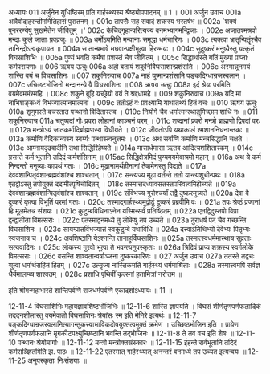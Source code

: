 अध्यायः 011
अर्जुनेन युधिष्ठिरम् प्रति गार्हस्थ्यस्य श्रैष्ठ्योपपादनम् ॥ 1 ॥
001	अर्जुन उवाच 
001a	अत्रैवोदाहरन्तीममितिहासं पुरातनम् ।
001c	तापसैः सह संवादं शक्रस्य भरतर्षभ ॥
002a	`शक्यं पुनररण्येषु सुखमेतेन जीवितुम् ।'
002c	केचिद्गृहान्परित्यज्य वनमभ्यागमन्द्विजाः ।
002e	अजातश्मश्रवो मन्दाः कुले जाताः प्रवव्रजुः ॥
003a	धर्मोऽयमिति मन्वानाः समृद्धा धर्मचारिणः ।
003c	त्यक्त्वा भ्रातॄन्पितॄंश्चैव तानिन्द्रोऽन्वकृपायत ॥
004a	स तान्बभाषे मघवान्पक्षीभूत्वा हिरण्मयः ।
004c	सुदुष्करं मनुष्यैस्तु यत्कृतं विघसाशिभिः ॥
005a	पुण्यं भवति कर्मैषां प्रशस्तं चैव जीवितम् ।
005c	सिद्धार्थास्ते गतिं मुख्यां प्राप्ताः कर्मपरायणाः ॥
006	ऋषय ऊचुः 
006a	अहो बतायं शकुनिर्विघसाशान्प्रशंसति ।
006c	अस्मान्नूनमयं शास्ति वयं च विघसाशिनः ॥
007	शकुनिरुवाच 
007a	नाहं युष्मान्प्रशंसामि पङ्कदिग्धान्रजस्वलान् ।
007c	उच्छिष्टभोजिनो मन्दानन्ये वै विघसाशिनः ॥
008	ऋषय ऊचुः 
008a	इदं श्रेयः परमिति वयमेवममंस्महि ।
008c	शकुने ब्रूहि यच्छ्रेयो वयं ते श्रद्दधामहे ॥
009	शकुनिरुवाच 
009a	यदि मां नाभिशङ्कध्वं विभज्यात्मानमात्मना ।
009c	ततोऽहं वः प्रवक्ष्यामि याथातथ्यं हितं वचः ॥
010	ऋषय ऊचुः 
010a	शृणुमस्ते वचस्तात पन्थानो विदितास्तव ।
010c	नियोगे चैव धर्मात्मन्स्थातुमिच्छाम शाधि नः ॥
011	शकुनिरुवाच 
011a	चतुष्पदां गौः प्रवरा लोहानां काञ्चनं वरम् ।
011c	शब्दानां प्रवरो मन्त्रो ब्राह्मणो द्विपदां वरः ॥
012a	मन्त्रोऽयं जातकर्मादिर्ब्राह्मणस्य विधीयते ।
012c	जीवतोऽपि यथाकालं श्मशाननिधनान्तकः ॥
013a	कर्माणि वैदिकान्यस्य स्वर्ग्यः पन्थास्त्वनुत्तमः ।
013c	अथ सर्वाणि कर्माणि मन्त्रसिद्धानि चक्षते ।
013e	आम्नायदृढवादीनि तथा सिद्धिरिहेष्यते ॥
014a	मासार्धमासा ऋतव आदित्यशशितारकम् ।
014c	ग्रसन्ते कर्म भूतानि तदिदं कर्मशंसिनाम् ॥
015ac	सिद्धिक्षेत्रमिदं पुण्यमयमेवाश्रमो महान् ॥
016a	अथ ये कर्म निन्दन्तो मनुष्याः कापथं गताः ।
016c	मूढानामर्थहीनानां तेषामेनस्तु विद्यते ॥
017a	देववंशान्पितृवंशान्ब्रह्मवंशांश्च शाश्चतान् ।
017c	सन्त्यज्य मूढा वर्तन्ते ततो यान्त्यशुचीन्पथः ॥
018a	एतद्वोऽस्तु तपोयुक्तं ददामीत्यृषिचोदितम् ।
018c	तस्मात्तदध्यावसतस्तपस्वित्वमिहोच्यते ॥
019a	देववंशान्ब्रह्मवंशान्पितृवंशांश्च शाश्वतान् ।
019c	संविभज्य गुरोश्चर्यां तद्वै दुष्करमुच्यते ॥
020a	देवा वै दुष्करं कृत्वा विभूतिं परमां गताः ।
020c	तस्माद्गार्हस्थ्यमुद्वोढुं दुष्करं प्रब्रवीमि वः ॥
021a	तपः श्रेष्ठं प्रजानां हि मूलमेतन्न संशयः ।
021c	कुटुम्बविधिनाऽनेन यस्मिन्सर्वं प्रतिष्ठितम् ॥
022a	एतद्विदुस्तपो विप्रा द्वन्द्वातीता विमत्सराः ।
022c	एतस्माद्वनमध्ये तु लोकेषु तप उच्यते ॥
023a	दुराधर्षं पदं चैव गच्छन्ति विघसाशिनः ।
023c	सायम्प्रातर्विभज्यान्नं स्वकुटुम्बे यथाविधि ॥
024a	दत्त्वाऽतिथिभ्यो देवेभ्यः पितृभ्यः स्वजनाय च ।
024c	अवशिष्टानि येऽश्नन्ति तानाहुर्विघसाशिनः ॥
025a	तस्मात्स्वधर्ममास्थाय सुव्रताः सत्यवादिनः ।
025c	लोकस्य गुरवो भूत्वा ते भवन्त्यनुपस्कृताः ॥
026a	त्रिदिवं प्राप्य शक्रस्य स्वर्गलोके विमत्सराः ।
026c	वसन्ति शाश्वतान्वर्षाञ्जना दुष्करकारिणः ॥
027	अर्जुन उवाच 
027a	ततस्ते तद्वचः श्रुत्वा धर्मार्थसहितं हितम् ।
027c	उत्सृज्य नास्तिकमतिं गार्हस्थ्यं धर्ममाश्रिताः ॥
028a	तस्मात्त्वमपि सर्वज्ञ धैर्यमालम्ब्य शाश्वतम् ।
028c	प्रशाधि पृथिवीं कृत्स्नां हतामित्रां नरोत्तम ॥ 

इति श्रीमन्महाभारते शान्तिपर्वणि राजधर्मपर्वणि एकादशोऽध्यायः ॥ 11 ॥

12-11-4 विघसाशिभिः महायज्ञावशिष्टभोजिभिः ॥ 12-11-6 शास्ति ज्ञापयति । विघसं शीर्णतृणपर्णफलादिकं तददनशीलास्तु वयमेवातो विघसाशिनः श्रेयांसः स्म इति मेनिरे इत्यर्थः ॥ 12-11-7 पङ्कदिग्धान्रजस्वलानित्यागन्तुकस्वाभाविकदोषयुक्तत्वमुक्तं क्रमेण । उच्छिष्ठभोजिन इति । प्रायेण शीर्णतृणपर्णफलानि मृगकीटपक्ष्युच्छिष्टानि भवन्ति तद्भोजिनः ॥ 12-11-8 ते तव वच इति शेषः ॥ 12-11-10 पन्थानः श्रेयोमार्गाः ॥ 12-11-12 मन्त्रो मन्त्रोक्तसंस्कारः ॥ 12-11-15 ईहन्ते सर्वभूतानि तदिदं कर्मसञ्ज्ञितमिति झ. पाठः ॥ 12-11-22 एतस्मात् गार्हस्थ्यात् अनन्तरं वनमध्ये तप उच्यत इत्यन्वयः ॥ 12-11-25 अनुपस्कृताः निःसंशयाः ॥
